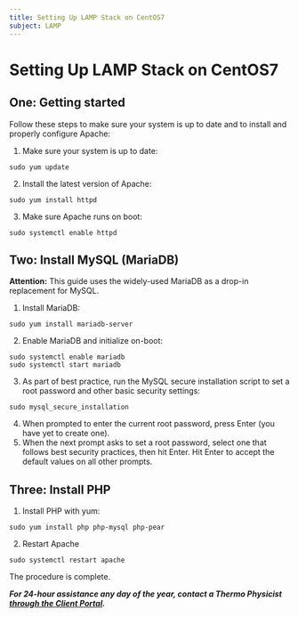 ```yaml
---
title: Setting Up LAMP Stack on CentOS7
subject: LAMP
---
```


# Setting Up LAMP Stack on CentOS7

## One: Getting started
Follow these steps to make sure your system is up to date and to install and properly configure Apache:
1. Make sure your system is up to date:
```shell
sudo yum update
```
2. Install the latest version of Apache:
```shell
sudo yum install httpd
```
3. Make sure Apache runs on boot:
```shell
sudo systemctl enable httpd
```

## Two: Install MySQL (MariaDB)
**Attention:** This guide uses the widely-used MariaDB as a drop-in replacement for MySQL.
1. Install MariaDB:
```shell
sudo yum install mariadb-server
```
2. Enable MariaDB and initialize on-boot:
```shell
sudo systemctl enable mariadb
sudo systemctl start mariadb
```
3. As part of best practice, run the MySQL secure installation script to set a root password and other basic security settings:
```shell
sudo mysql_secure_installation
```
4. When prompted to enter the current root password, press Enter (you have yet to create one).
5. When the next prompt asks to set a root password, select one that follows best security practices, then hit Enter. Hit Enter to accept the default values on all other prompts.

## Three: Install PHP
1. Install PHP with yum:
```shell
sudo yum install php php-mysql php-pear
```
2. Restart Apache
```shell
sudo systemctl restart apache
```
The procedure is complete.


**_For 24-hour assistance any day of the year, contact a Thermo Physicist [through the Client Portal](https://core.thermo.io/login/)._**
